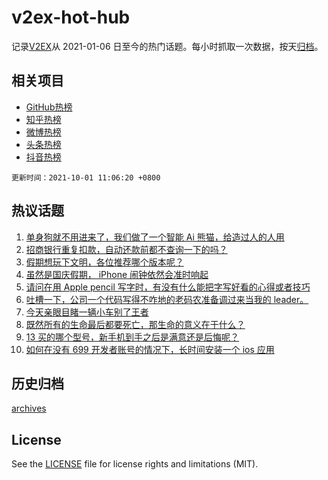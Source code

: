 # v2ex-hot-hub

 记录[V2EX](https://www.v2ex.com/)从 2021-01-06 日至今的热门话题。每小时抓取一次数据，按天[归档](archives)。
 
 ## 相关项目

- [GitHub热榜](https://github.com/lonnyzhang423/github-hot-hub)
- [知乎热榜](https://github.com/lonnyzhang423/zhihu-hot-hub)
- [微博热榜](https://github.com/lonnyzhang423/weibo-hot-hub)
- [头条热榜](https://github.com/lonnyzhang423/toutiao-hot-hub)
- [抖音热榜](https://github.com/lonnyzhang423/douyin-hot-hub)


 `更新时间：2021-10-01 11:06:20 +0800`

## 热议话题

1. [单身狗就不用进来了，我们做了一个智能 Ai 熊猫，给造过人的人用](https://www.v2ex.com/t/805443)
1. [招商银行重复扣款，自动还款前都不查询一下的吗？](https://www.v2ex.com/t/805427)
1. [假期想玩下文明，各位推荐哪个版本呢？](https://www.v2ex.com/t/805370)
1. [虽然是国庆假期， iPhone 闹钟依然会准时响起](https://www.v2ex.com/t/805507)
1. [请问在用 Apple pencil 写字时，有没有什么能把字写好看的心得或者技巧](https://www.v2ex.com/t/805379)
1. [吐槽一下，公司一个代码写得不咋地的老码农准备调过来当我的 leader。](https://www.v2ex.com/t/805390)
1. [今天亲眼目睹一辆小车别了王者](https://www.v2ex.com/t/805442)
1. [既然所有的生命最后都要死亡，那生命的意义在于什么？](https://www.v2ex.com/t/805512)
1. [13 买的哪个型号，新手机到手之后是满意还是后悔呢？](https://www.v2ex.com/t/805364)
1. [如何在没有 699 开发者账号的情况下，长时间安装一个 ios 应用](https://www.v2ex.com/t/805383)

## 历史归档

[archives](archives)

## License

See the [LICENSE](LICENSE) file for license rights and limitations (MIT).
